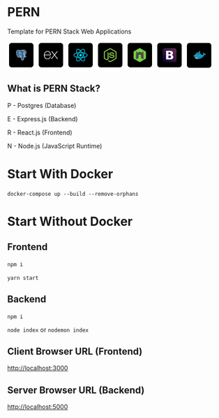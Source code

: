 # PERN
Template for PERN Stack Web Applications

![postgres](https://raw.githubusercontent.com/VideoGameRoulette/PERN/main/readme/Postgres.png)
![express](https://raw.githubusercontent.com/VideoGameRoulette/PERN/main/readme/Express.png)
![react](https://raw.githubusercontent.com/VideoGameRoulette/PERN/main/readme/React.png)
![node](https://raw.githubusercontent.com/VideoGameRoulette/PERN/main/readme/Node.png)
![nodemon](https://raw.githubusercontent.com/VideoGameRoulette/PERN/main/readme/Nodemon.png)
![bootstrap](https://raw.githubusercontent.com/VideoGameRoulette/PERN/main/readme/Bootstrap.png)
![docker](https://raw.githubusercontent.com/VideoGameRoulette/PERN/main/readme/Docker.png)

## What is PERN Stack?
P - Postgres (Database)

E - Express.js (Backend)

R - React.js (Frontend)

N - Node.js (JavaScript Runtime)

# Start With Docker
`docker-compose up --build --remove-orphans`

# Start Without Docker

## Frontend
`npm i`

`yarn start`

## Backend
`npm i`

`node index` or `nodemon index`

## Client Browser URL (Frontend)
[http://localhost:3000](http://localhost:3000)

## Server Browser URL (Backend)
[http://localhost:5000](http://localhost:5000)
